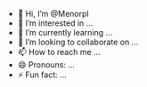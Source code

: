 - 👋 Hi, I’m @Menorpl
- 👀 I’m interested in ...
- 🌱 I’m currently learning ...
- 💞️ I’m looking to collaborate on ...
- 📫 How to reach me ...
- 😄 Pronouns: ...
- ⚡ Fun fact: ...

<!---
Menorpl/Menorpl is a ✨ special ✨ repository because its `README.md` (this file) appears on your GitHub profile.
You can click the Preview link to take a look at your changes.
--->
